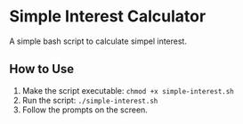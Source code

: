 # Simple Interest Calculator

A simple bash script to calculate simpel interest.

## How to Use

1. Make the script executable: `chmod +x simple-interest.sh`
2. Run the script: `./simple-interest.sh`
3. Follow the prompts on the screen.
